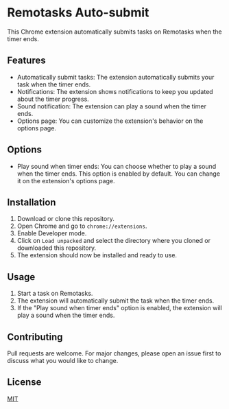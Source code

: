 # Remotasks Auto-submit

This Chrome extension automatically submits tasks on Remotasks when the timer ends.

## Features

- Automatically submit tasks: The extension automatically submits your task when the timer ends.
- Notifications: The extension shows notifications to keep you updated about the timer progress.
- Sound notification: The extension can play a sound when the timer ends.
- Options page: You can customize the extension's behavior on the options page.

## Options

- Play sound when timer ends: You can choose whether to play a sound when the timer ends. This option is enabled by default. You can change it on the extension's options page.

## Installation

1. Download or clone this repository.
2. Open Chrome and go to `chrome://extensions`.
3. Enable Developer mode.
4. Click on `Load unpacked` and select the directory where you cloned or downloaded this repository.
5. The extension should now be installed and ready to use.

## Usage

1. Start a task on Remotasks.
2. The extension will automatically submit the task when the timer ends.
3. If the "Play sound when timer ends" option is enabled, the extension will play a sound when the timer ends.

## Contributing

Pull requests are welcome. For major changes, please open an issue first to discuss what you would like to change.

## License

[MIT](https://choosealicense.com/licenses/mit/)
